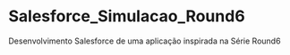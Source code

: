 # Salesforce_Simulacao_Round6
Desenvolvimento Salesforce de uma aplicação inspirada na Série Round6
